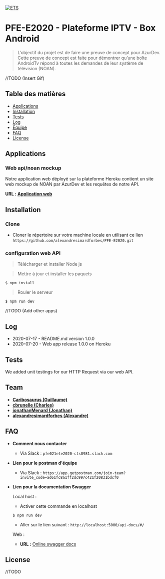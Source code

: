 <a href="https://www.etsmtl.ca/"><img src="https://www.etsmtl.ca/getmedia/e5def190-3637-4f1a-8409-84d1c683bdbf/ETS-noir-devise-ecran" title="ETS" alt="ETS"></a>

# PFE-E2020 - Plateforme IPTV - Box Android

> L’objectif du projet est de faire une preuve de concept pour AzurDev. Cette preuve de concept est faite pour démontrer qu’une boîte AndroidTv répond à toutes les demandes de leur système de télévision (NOAN).

//TODO (Insert Gif)

## Table des matières

- [Applications](#applications)
- [Installation](#installation)
- [Tests](#tests)
- [Log](#log)
- [Équipe](#team)
- [FAQ](#faq)
- [License](#license)


## Applications

### Web api/noan mockup

Notre application web déployé sur la plateforme Heroku contient un site web mockup de NOAN par AzurDev et les requêtes de notre API.

**URL :** <a href="https://pfe-e2020-noan.herokuapp.com/" target="_blank">**Application web**</a> 

## Installation

### Clone

- Cloner le répertoire sur votre machine locale en utilisant ce lien `https://github.com/alexandresimardforbes/PFE-E2020.git`

### configuration web API

> Télécharger et installer Node js

> Mettre à jour et installer les paquets

```shell
$ npm install
```

> Rouler le serveur

```shell
$ npm run dev
```

//TODO (Add other apps) 

## Log

- 2020-07-17 - README.md version 1.0.0
- 2020-07-20 - Web app release 1.0.0 on Heroku

## Tests 

We added unit testings for our HTTP Request via our web API. 

## Team

- <a href="https://github.com/Caribosaurus" target="_blank">**Caribosaurus (Guillaume)**</a>
- <a href="https://github.com/cbrunelle" target="_blank">**cbrunelle (Charles)**</a> 
- <a href="https://github.com/jonathanMenard" target="_blank">**jonathanMenard (Jonathan)**</a>
- <a href="https://github.com/alexandresimardforbes" target="_blank">**alexandresimardforbes (Alexandre)**</a>

## FAQ

- **Comment nous contacter**
    - Via Slack : `pfe021ete2020-cts8981.slack.com`

- **Lien pour le postman d'équipe**
    - Via Slack : `https://app.getpostman.com/join-team?invite_code=ad61fc8a1ff2dc997c421f20831bdcf0`
    
- **Lien pour la documentation Swagger**

    Local host : 
    - Activer cette commande en localhost 
    ```shell
    $ npm run dev
    ```
    - Aller sur le lien suivant : `http://localhost:5000/api-docs/#/`
    
    Web :
    - **URL :** <a href="https://pfe-e2020-noan.herokuapp.com/api-docs/#/default" target="_blank">Online swagger docs</a>
    
## License
//TODO

